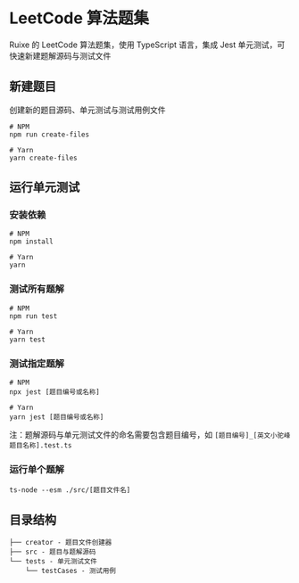# LeetCode 算法题集

Ruixe 的 LeetCode 算法题集，使用 TypeScript 语言，集成 Jest 单元测试，可快速新建题解源码与测试文件

## 新建题目

创建新的题目源码、单元测试与测试用例文件

```shell
# NPM
npm run create-files

# Yarn
yarn create-files
```

## 运行单元测试

### 安装依赖

```shell
# NPM
npm install

# Yarn
yarn
```

### 测试所有题解

```shell
# NPM
npm run test

# Yarn
yarn test
```

### 测试指定题解

```shell
# NPM
npx jest [题目编号或名称]

# Yarn
yarn jest [题目编号或名称]
```

注：题解源码与单元测试文件的命名需要包含题目编号，如 `[题目编号]_[英文小驼峰题目名称].test.ts`

### 运行单个题解

```shell
ts-node --esm ./src/[题目文件名]
```

## 目录结构

```
├── creator - 题目文件创建器
├── src - 题目与题解源码
└── tests - 单元测试文件
    └── testCases - 测试用例
```
